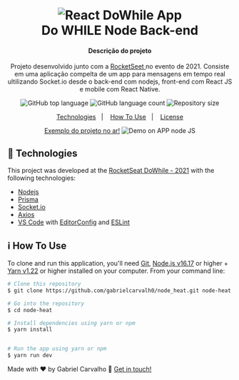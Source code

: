 <h1 align="center">
    <img alt="React DoWhile App" src="https://res.cloudinary.com/dydwaeqqy/image/upload/v1667153678/logo_tnydpw.svg" />
    <br>
    Do WHILE Node Back-end 
</h1>

<h4 align="center">
 Descrição do projeto
</h4>
<p  align="center">
 Projeto desenvolvido junto com a <a href="https://rocketseat.com.br/"> RocketSeet </a> no evento de 2021. 
Consiste em uma aplicação compelta de um app para mensagens em tempo real ultilizando Socket.io desde o back-end com nodejs, front-end com React JS e mobile com React Native.

</p>

<p align="center">
  <img alt="GitHub top language" src="https://img.shields.io/github/languages/top/lukemorales/rocketshoes-react-native.svg">

  <img alt="GitHub language count" src="https://img.shields.io/github/languages/count/lukemorales/rocketshoes-react-native.svg">


  <img alt="Repository size" src="https://img.shields.io/github/repo-size/gabrielcarvalh0/nlwheatapp?logo=Repository%20size">


</p>

<p align="center">
  <a href="#rocket-technologies">Technologies</a>&nbsp;&nbsp;&nbsp;|&nbsp;&nbsp;&nbsp;
  <a href="#information_source-how-to-use">How To Use</a>&nbsp;&nbsp;&nbsp;|&nbsp;&nbsp;&nbsp;
  <a href="#memo-license">License</a>
</p>

<p align="center">
<a target="_blank" href="https://web-heat.vercel.app/">Exemplo do projeto no ar!</a>

  <img alt="Demo on APP node JS" src="https://res.cloudinary.com/dydwaeqqy/image/upload/v1667243863/img-example-project-nlwheat_nx6qiy.jpg">
</p>

## :rocket: Technologies

This project was developed at the [RocketSeat DoWhile - 2021](https://rocketseat.com.br/bootcamp) with the following technologies:

- [Nodejs](https://nodejs.org/)
- [Prisma](https://www.prisma.io/)
- [Socket.io](https://socket.io/)
- [Axios](https://github.com/axios/axios)
- [VS Code][vc] with [EditorConfig][vceditconfig] and [ESLint][vceslint]

## :information_source: How To Use

To clone and run this application, you'll need [Git](https://git-scm.com), [Node.js v16.17][nodejs] or higher + [Yarn v1.22][yarn] or higher installed on your computer. From your command line:

```bash
# Clone this repository
$ git clone https://github.com/gabrielcarvalh0/node_heat.git node-heat

# Go into the repository
$ cd node-heat

# Install dependencies using yarn or npm 
$ yarn install


# Run the app using yarn or npm
$ yarn run dev


```


Made with ♥ by Gabriel Carvalho :wave: [Get in touch!](https://www.linkedin.com/in/gabriel-carvalho-3867001a5/)

[nodejs]: https://nodejs.org/
[yarn]: https://yarnpkg.com/
[vc]: https://code.visualstudio.com/
[vceditconfig]: https://marketplace.visualstudio.com/items?itemName=EditorConfig.EditorConfig
[vceslint]: https://marketplace.visualstudio.com/items?itemName=dbaeumer.vscode-eslint
